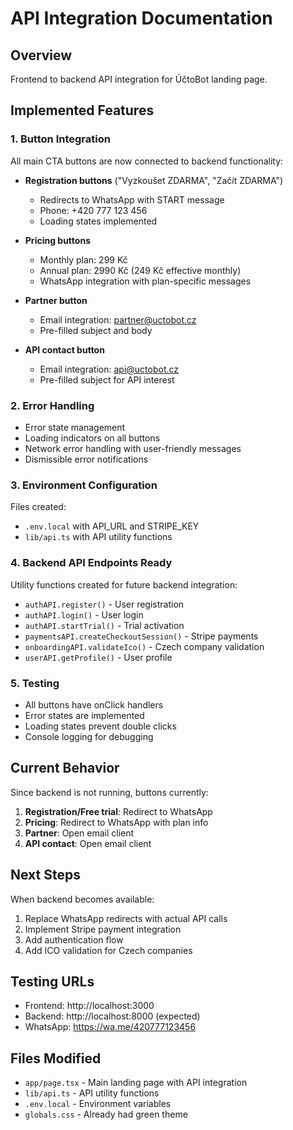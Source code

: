 # API Integration Documentation

## Overview
Frontend to backend API integration for ÚčtoBot landing page.

## Implemented Features

### 1. Button Integration
All main CTA buttons are now connected to backend functionality:

- **Registration buttons** ("Vyzkoušet ZDARMA", "Začít ZDARMA")
  - Redirects to WhatsApp with START message
  - Phone: +420 777 123 456
  - Loading states implemented

- **Pricing buttons**
  - Monthly plan: 299 Kč
  - Annual plan: 2990 Kč (249 Kč effective monthly)
  - WhatsApp integration with plan-specific messages

- **Partner button**
  - Email integration: partner@uctobot.cz
  - Pre-filled subject and body

- **API contact button**
  - Email integration: api@uctobot.cz
  - Pre-filled subject for API interest

### 2. Error Handling
- Error state management
- Loading indicators on all buttons
- Network error handling with user-friendly messages
- Dismissible error notifications

### 3. Environment Configuration
Files created:
- `.env.local` with API_URL and STRIPE_KEY
- `lib/api.ts` with API utility functions

### 4. Backend API Endpoints Ready
Utility functions created for future backend integration:
- `authAPI.register()` - User registration
- `authAPI.login()` - User login
- `authAPI.startTrial()` - Trial activation
- `paymentsAPI.createCheckoutSession()` - Stripe payments
- `onboardingAPI.validateIco()` - Czech company validation
- `userAPI.getProfile()` - User profile

### 5. Testing
- All buttons have onClick handlers
- Error states are implemented
- Loading states prevent double clicks
- Console logging for debugging

## Current Behavior
Since backend is not running, buttons currently:
1. **Registration/Free trial**: Redirect to WhatsApp
2. **Pricing**: Redirect to WhatsApp with plan info
3. **Partner**: Open email client
4. **API contact**: Open email client

## Next Steps
When backend becomes available:
1. Replace WhatsApp redirects with actual API calls
2. Implement Stripe payment integration
3. Add authentication flow
4. Add ICO validation for Czech companies

## Testing URLs
- Frontend: http://localhost:3000
- Backend: http://localhost:8000 (expected)
- WhatsApp: https://wa.me/420777123456

## Files Modified
- `app/page.tsx` - Main landing page with API integration
- `lib/api.ts` - API utility functions
- `.env.local` - Environment variables
- `globals.css` - Already had green theme
